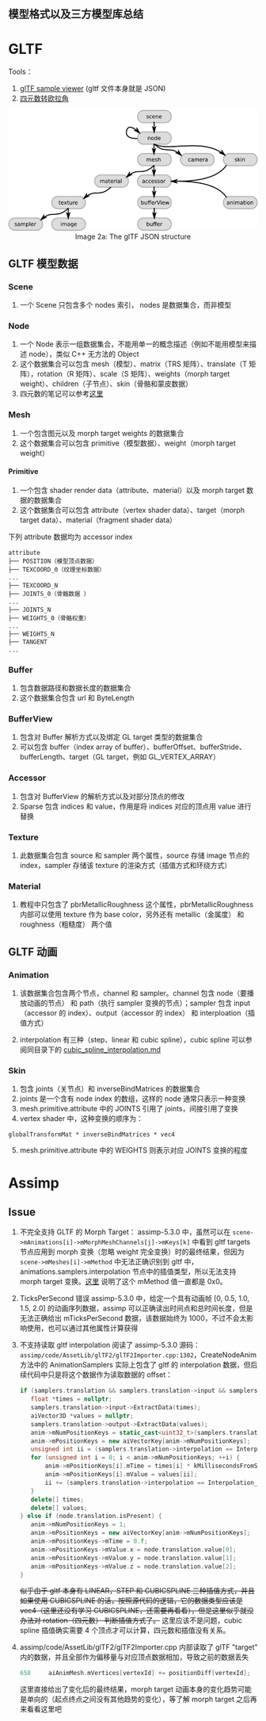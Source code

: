 ## 模型格式以及三方模型库总结

# GLTF

Tools：

1. [glTF sample viewer](https://github.khronos.org/glTF-Sample-Viewer-Release/) (gltf 文件本身就是 JSON)
2. [四元数转欧拉角](https://quaternions.online/)

<p align="center">
<img src="./gltfJsonStructure.png" /><br>
<a name="gltfJsonStructure-png"></a>Image 2a: The glTF JSON structure
</p>

## GLTF 模型数据

### Scene

1. 一个 Scene 只包含多个 nodes 索引， nodes 是数据集合，而非模型

### Node

1. 一个 Node 表示一组数据集合，不能用单一的概念描述（例如不能用模型来描述 node），类似 C++ 无方法的 Object
2. 这个数据集合可以包含 mesh（模型）、matrix（TRS 矩阵）、translate（T 矩阵），rotation（R 矩阵）、scale（S 矩阵）、weights（morph target weight）、children（子节点）、skin（骨骼和蒙皮数据）
3. 四元数的笔记可以参考[这里](./quaternion/quaternion.md)

### Mesh

1. 一个包含图元以及 morph target weights 的数据集合
2. 这个数据集合可以包含 primitive（模型数据）、weight（morph target weight）

#### Primitive

1. 一个包含 shader render data（attribute、material）以及 morph target 数据的数据集合
2. 这个数据集合可以包含 attribute（vertex shader data）、target（morph target data）、material（fragment shader data）

下列 attribute 数据均为 accessor index

```
attribute
├── POSITION（模型顶点数据）
├── TEXCOORD_0（纹理坐标数据）
...
├── TEXCOORD_N
├── JOINTS_0（骨骼数据 ）
...
├── JOINTS_N
├── WEIGHTS_0（骨骼权重）
...
├── WEIGHTS_N
├── TANGENT
...
```

### Buffer

1. 包含数据路径和数据长度的数据集合
2. 这个数据集合包含 url 和 ByteLength

### BufferView

1. 包含对 Buffer 解析方式以及绑定 GL target 类型的数据集合
2. 可以包含 buffer（index array of buffer）、bufferOffset、bufferStride、bufferLength、target（GL target，例如 GL_VERTEX_ARRAY）

### Accessor

1. 包含对 BufferView 的解析方式以及对部分顶点的修改
2. Sparse 包含 indices 和 value，作用是将 indices 对应的顶点用 value 进行替换

### Texture

1. 此数据集合包含 source 和 sampler 两个属性，source 存储 image 节点的 index，sampler 存储该 texture 的渲染方式（插值方式和环绕方式）

### Material

1. 教程中只包含了 pbrMetallicRoughness 这个属性，pbrMetallicRoughness 内部可以使用 texture 作为 base color，另外还有 metallic（金属度） 和 roughness（粗糙度） 两个值

## GLTF 动画

### Animation

1. 该数据集合包含两个节点，channel 和 sampler。channel 包含 node（要播放动画的节点） 和 path（执行 sampler 变换的节点）；sampler 包含 input（accessor 的 index）、output（accessor 的 index） 和 interploation（插值方式）

2. interpolation 有三种（step、linear 和 cubic spline），cubic spline 可以参阅同目录下的 [cubic_spline_interpolation.md](./cubic_spline_interpolation.md)

### Skin

1. 包含 joints（关节点）和 inverseBindMatrices 的数据集合
2. joints 是一个含有 node index 的数组，这样的 node 通常只表示一种变换
3. mesh.primitive.attribute 中的 JOINTS 引用了 joints，间接引用了变换
4. vertex shader 中，这种变换的顺序为：

```
globalTransformMat * inverseBindMatrices * vec4
```

5. mesh.primitive.attribute 中的 WEIGHTS 则表示对应 JOINTS 变换的程度

# Assimp

## Issue

1. 不完全支持 GLTF 的 Morph Target：
   assimp-5.3.0 中，虽然可以在 `scene->mAnimations[i]->mMorphMeshChannels[j]->mKeys[k]` 中看到 gltf targets 节点应用到 morph 变换（忽略 weight 完全变换）时的最终结果，但因为 `scene->mMeshes[i]->mMethod` 中无法正确识别到 gltf 中，animations.samplers.interpolation 节点中的插值类型，所以无法支持 morph target 变换。[这里](https://github.com/assimp/assimp/issues/5303) 说明了这个 mMethod 值一直都是 0x0。
2. TicksPerSecond 错误
   assimp-5.3.0 中，给定一个具有动画帧 [0, 0.5, 1.0, 1.5, 2.0] 的动画序列数据，assimp 可以正确读出时间点和总时间长度，但是无法正确给出 mTicksPerSecond 数据，该数据始终为 1000，不过不会太影响使用，也可以通过其他属性计算获得
3. 不支持读取 gltf interpolation
   阅读了 assimp-5.3.0 源码：`assimp/code/AssetLib/glTF2/glTF2Importer.cpp:1302`，CreateNodeAnim 方法中的 AnimationSamplers 实际上包含了 gltf 的 interpolation 数据，但后续代码中只是将这个数据作为读取数据的 offset：
   ```cpp
   if (samplers.translation && samplers.translation->input && samplers.translation->output) {
      float *times = nullptr;
      samplers.translation->input->ExtractData(times);
      aiVector3D *values = nullptr;
      samplers.translation->output->ExtractData(values);
      anim->mNumPositionKeys = static_cast<uint32_t>(samplers.translation->input->count);
      anim->mPositionKeys = new aiVectorKey[anim->mNumPositionKeys];
      unsigned int ii = (samplers.translation->interpolation == Interpolation_CUBICSPLINE) ? 1 : 0; // here
      for (unsigned int i = 0; i < anim->mNumPositionKeys; ++i) {
          anim->mPositionKeys[i].mTime = times[i] * kMillisecondsFromSeconds;
          anim->mPositionKeys[i].mValue = values[ii];
          ii += (samplers.translation->interpolation == Interpolation_CUBICSPLINE) ? 3 : 1; // here
      }
      delete[] times;
      delete[] values;
   } else if (node.translation.isPresent) {
      anim->mNumPositionKeys = 1;
      anim->mPositionKeys = new aiVectorKey[anim->mNumPositionKeys];
      anim->mPositionKeys->mTime = 0.f;
      anim->mPositionKeys->mValue.x = node.translation.value[0];
      anim->mPositionKeys->mValue.y = node.translation.value[1];
      anim->mPositionKeys->mValue.z = node.translation.value[2];
   }
   ```
   ~~似乎由于 gltf 本身有 LINEAR，STEP 和 CUBICSPLINE 三种插值方式，并且如果使用 CUBICSPLINE 的话，按照源代码的逻辑，它的数据类型应该是 vec4（这里还没有学习 CUBICSPLINE，还需要再看看），但是这里似乎就没办法对 rotation（四元数） 判断插值方式了。~~ 这里应该不是问题，cubic spline 插值确实需要 4 个顶点才可以计算，四元数和插值没有关系。
4. assimp/code/AssetLib/glTF2/glTF2Importer.cpp 内部读取了 glTF "target" 内的数据，并且全部作为偏移量与对应顶点数据相加，导致之前的数据丢失

   ```cpp
   658     aiAnimMesh.mVertices[vertexId] += positionDiff[vertexId];
   ```

   这里直接给出了变化后的最终结果，morph target 动画本身的变化趋势可能是单向的（起点终点之间没有其他趋势的变化），等了解 morph target 之后再来看看这里吧
